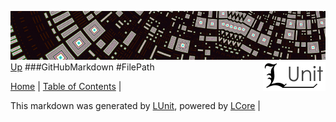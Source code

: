 ![](../Content/LUnit-banner-small.png "")
[<img align="right" src="../Content/LUnit-logo-small.png">](../../README.md)
[Up](GitHubMarkdown.md)
###GitHubMarkdown
#FilePath

[Home](../../README.md) | [Table of Contents](../../TableOfContents.md) | 


This markdown was generated by [LUnit](https://github.com/CodeSingularity/LUnit), powered by [LCore](https://github.com/CodeSingularity/LCore) | 

